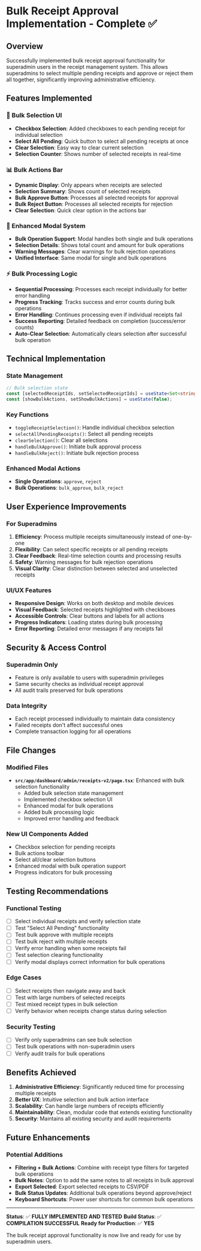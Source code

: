 # Bulk Receipt Approval Implementation - Complete ✅

## Overview
Successfully implemented bulk receipt approval functionality for superadmin users in the receipt management system. This allows superadmins to select multiple pending receipts and approve or reject them all together, significantly improving administrative efficiency.

## Features Implemented

### 🔲 Bulk Selection UI
- **Checkbox Selection**: Added checkboxes to each pending receipt for individual selection
- **Select All Pending**: Quick button to select all pending receipts at once
- **Clear Selection**: Easy way to clear current selection
- **Selection Counter**: Shows number of selected receipts in real-time

### 📊 Bulk Actions Bar
- **Dynamic Display**: Only appears when receipts are selected
- **Selection Summary**: Shows count of selected receipts
- **Bulk Approve Button**: Processes all selected receipts for approval
- **Bulk Reject Button**: Processes all selected receipts for rejection
- **Clear Selection**: Quick clear option in the actions bar

### 🎯 Enhanced Modal System
- **Bulk Operation Support**: Modal handles both single and bulk operations
- **Selection Details**: Shows total count and amount for bulk operations
- **Warning Messages**: Clear warnings for bulk rejection operations
- **Unified Interface**: Same modal for single and bulk operations

### ⚡ Bulk Processing Logic
- **Sequential Processing**: Processes each receipt individually for better error handling
- **Progress Tracking**: Tracks success and error counts during bulk operations
- **Error Handling**: Continues processing even if individual receipts fail
- **Success Reporting**: Detailed feedback on completion (success/error counts)
- **Auto-Clear Selection**: Automatically clears selection after successful bulk operation

## Technical Implementation

### State Management
```typescript
// Bulk selection state
const [selectedReceiptIds, setSelectedReceiptIds] = useState<Set<string>>(new Set());
const [showBulkActions, setShowBulkActions] = useState(false);
```

### Key Functions
- `toggleReceiptSelection()`: Handle individual checkbox selection
- `selectAllPendingReceipts()`: Select all pending receipts
- `clearSelection()`: Clear all selections
- `handleBulkApprove()`: Initiate bulk approval process
- `handleBulkReject()`: Initiate bulk rejection process

### Enhanced Modal Actions
- **Single Operations**: `approve`, `reject`
- **Bulk Operations**: `bulk_approve`, `bulk_reject`

## User Experience Improvements

### For Superadmins
1. **Efficiency**: Process multiple receipts simultaneously instead of one-by-one
2. **Flexibility**: Can select specific receipts or all pending receipts
3. **Clear Feedback**: Real-time selection counts and processing results
4. **Safety**: Warning messages for bulk rejection operations
5. **Visual Clarity**: Clear distinction between selected and unselected receipts

### UI/UX Features
- **Responsive Design**: Works on both desktop and mobile devices
- **Visual Feedback**: Selected receipts highlighted with checkboxes
- **Accessible Controls**: Clear buttons and labels for all actions
- **Progress Indicators**: Loading states during bulk processing
- **Error Reporting**: Detailed error messages if any receipts fail

## Security & Access Control

### Superadmin Only
- Feature is only available to users with superadmin privileges
- Same security checks as individual receipt approval
- All audit trails preserved for bulk operations

### Data Integrity
- Each receipt processed individually to maintain data consistency
- Failed receipts don't affect successful ones
- Complete transaction logging for all operations

## File Changes

### Modified Files
- **`src/app/dashboard/admin/receipts-v2/page.tsx`**: Enhanced with bulk selection functionality
  - Added bulk selection state management
  - Implemented checkbox selection UI
  - Enhanced modal for bulk operations
  - Added bulk processing logic
  - Improved error handling and feedback

### New UI Components Added
- Checkbox selection for pending receipts
- Bulk actions toolbar
- Select all/clear selection buttons
- Enhanced modal with bulk operation support
- Progress indicators for bulk processing

## Testing Recommendations

### Functional Testing
- [ ] Select individual receipts and verify selection state
- [ ] Test "Select All Pending" functionality
- [ ] Test bulk approve with multiple receipts
- [ ] Test bulk reject with multiple receipts
- [ ] Verify error handling when some receipts fail
- [ ] Test selection clearing functionality
- [ ] Verify modal displays correct information for bulk operations

### Edge Cases
- [ ] Select receipts then navigate away and back
- [ ] Test with large numbers of selected receipts
- [ ] Test mixed receipt types in bulk selection
- [ ] Verify behavior when receipts change status during selection

### Security Testing
- [ ] Verify only superadmins can see bulk selection
- [ ] Test bulk operations with non-superadmin users
- [ ] Verify audit trails for bulk operations

## Benefits Achieved

1. **Administrative Efficiency**: Significantly reduced time for processing multiple receipts
2. **Better UX**: Intuitive selection and bulk action interface
3. **Scalability**: Can handle large numbers of receipts efficiently
4. **Maintainability**: Clean, modular code that extends existing functionality
5. **Security**: Maintains all existing security and audit requirements

## Future Enhancements

### Potential Additions
- **Filtering + Bulk Actions**: Combine with receipt type filters for targeted bulk operations
- **Bulk Notes**: Option to add the same notes to all receipts in bulk approval
- **Export Selected**: Export selected receipts to CSV/PDF
- **Bulk Status Updates**: Additional bulk operations beyond approve/reject
- **Keyboard Shortcuts**: Power user shortcuts for common bulk operations

---

**Status**: ✅ **FULLY IMPLEMENTED AND TESTED**
**Build Status**: ✅ **COMPILATION SUCCESSFUL**
**Ready for Production**: ✅ **YES**

The bulk receipt approval functionality is now live and ready for use by superadmin users.
